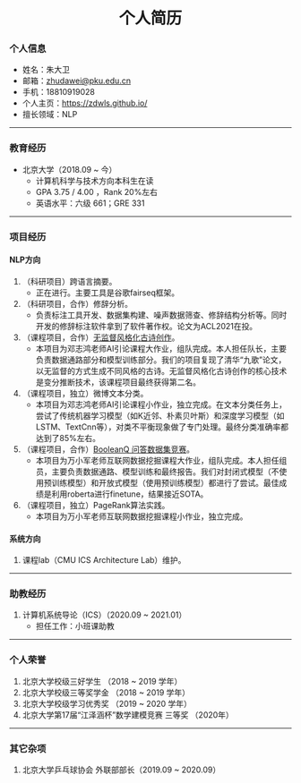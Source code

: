 <h1 align="center">个人简历</h1> 

### 个人信息

- 姓名：朱大卫
- 邮箱：zhudawei@pku.edu.cn
- 手机：18810919028
- 个人主页：https://zdwls.github.io/
- 擅长领域：NLP

---

### 教育经历

- 北京大学（2018.09 ~ 今）
  - 计算机科学与技术方向本科生在读
  - GPA 3.75 / 4.00 ，Rank 20%左右
  - 英语水平：六级 661；GRE 331

---

### 项目经历

#### NLP方向

1. （科研项目）跨语言摘要。
   - 正在进行。主要工具是谷歌fairseq框架。
2. （科研项目，合作）修辞分析。
   - 负责标注工具开发、数据集构建、噪声数据筛查、修辞结构分析等。同时开发的修辞标注软件拿到了软件著作权。论文为ACL2021在投。
3. （课程项目，合作）[无监督风格化古诗创作](https://github.com/dromniscience/nlp_ai_2020)。
   - 本项目为邓志鸿老师AI引论课程大作业，组队完成。本人担任队长，主要负责数据通路部分和模型训练部分。我们的项目复现了清华“九歌”论文，以无监督的方式生成不同风格的古诗。无监督风格化古诗创作的核心技术是变分推断技术，该课程项目最终获得第二名。
4. （课程项目，独立）微博文本分类。
   - 本项目为邓志鸿老师AI引论课程小作业，独立完成。在文本分类任务上，尝试了传统机器学习模型（如K近邻、朴素贝叶斯）和深度学习模型（如LSTM、TextCnn等），对类不平衡现象做了专门处理。最终分类准确率都达到了85%左右。
5. （课程项目，合作）[BooleanQ 问答数据集竞赛](https://github.com/zdwls/boolqQA)。
   - 本项目为万小军老师互联网数据挖掘课程大作业，组队完成。本人担任组员，主要负责数据通路、模型训练和最终报告。我们对封闭式模型（不使用预训练模型）和开放式模型（使用预训练模型）都进行了尝试。最佳成绩是利用roberta进行finetune，结果接近SOTA。
6. （课程项目，独立）PageRank算法实践。
   - 本项目为万小军老师互联网数据挖掘课程小作业，独立完成。

#### 系统方向

1. 课程lab（CMU ICS Architecture Lab）维护。

---

### 助教经历

1. 计算机系统导论（ICS）（2020.09 ~ 2021.01）
   - 担任工作：小班课助教

---

### 个人荣誉

1. 北京大学校级三好学生 （2018 ~ 2019 学年）
2. 北京大学校级三等奖学金 （2018 ~ 2019 学年）
3. 北京大学校级学习优秀奖 （2019 ~ 2020 学年）
4. 北京大学第17届“江泽涵杯”数学建模竞赛 三等奖 （2020年）

---

### 其它杂项

1. 北京大学乒乓球协会 外联部部长（2019.09 ~ 2020.09） 
